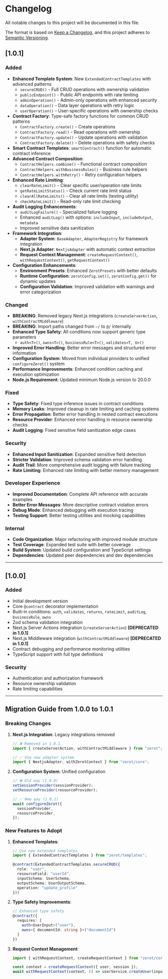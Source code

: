 # Changelog

All notable changes to this project will be documented in this file.

The format is based on [Keep a Changelog](https://keepachangelog.com/en/1.0.0/),
and this project adheres to [Semantic Versioning](https://semver.org/spec/v2.0.0.html).

## [1.0.1]

### Added

- **Enhanced Template System**: New `ExtendedContractTemplates` with advanced patterns
  - `secureCRUD()` - Full CRUD operations with ownership validation
  - `publicEndpoint()` - Public API endpoints with rate limiting
  - `adminOperation()` - Admin-only operations with enhanced security
  - `dataOperation()` - Data layer operations with retry logic
  - `userOperation()` - User-specific operations with ownership checks
- **Contract Factory**: Type-safe factory functions for common CRUD patterns
  - `ContractFactory.create()` - Create operations
  - `ContractFactory.read()` - Read operations with ownership
  - `ContractFactory.update()` - Update operations with validation
  - `ContractFactory.delete()` - Delete operations with safety checks
- **Smart Contract Templates**: `smartContract()` function for automatic contract inference
- **Advanced Contract Composition**:
  - `ContractHelpers.combine()` - Functional contract composition
  - `ContractHelpers.withBusinessRules()` - Business rule helpers
  - `ContractHelpers.withRetry()` - Retry configuration helpers
- **Enhanced Rate Limiting**:
  - `clearRateLimit()` - Clear specific user/operation rate limits
  - `getRateLimitStatus()` - Check current rate limit status
  - `clearAllRateLimits()` - Clear all rate limits (testing utility)
  - `checkRateLimit()` - Read-only rate limit checking
- **Audit Logging Enhancements**:
  - `auditLogFailure()` - Specialized failure logging
  - Enhanced `auditLog()` with options: `includeInput`, `includeOutput`, `metadata`
  - Improved sensitive data sanitization
- **Framework Integration**:
  - **Adapter System**: `BaseAdapter`, `AdapterRegistry` for framework integration
  - **Next.js Adapter**: `NextjsAdapter` with automatic context extraction
  - **Request Context Management**: `createRequestContext()`, `withRequestContext()`, `getRequestContext()`
- **Configuration Enhancements**:
  - **Environment Presets**: Enhanced `ZerotPresets` with better defaults
  - **Runtime Configuration**: `zerotConfig.set()`, `zerotConfig.get()` for dynamic updates
  - **Configuration Validation**: Improved validation with warnings and error categorization

### Changed

- **BREAKING**: Removed legacy Next.js integrations (`createServerAction`, `withContractMiddleware`)
- **BREAKING**: Import paths changed from `~/` to `@/` internally
- **Enhanced Type Safety**: All conditions now support generic type parameters
  - `auth<T>()`, `owns<T>()`, `businessRule<T>()`, `validates<T, U>()`
- **Improved Error Handling**: Better error messages and structured error information
- **Configuration System**: Moved from individual providers to unified `configureZerot()` system
- **Performance Improvements**: Enhanced condition caching and execution optimization
- **Node.js Requirement**: Updated minimum Node.js version to 20.0.0

### Fixed

- **Type Safety**: Fixed type inference issues in contract conditions
- **Memory Leaks**: Improved cleanup in rate limiting and caching systems
- **Error Propagation**: Better error handling in nested contract executions
- **Resource Provider**: Enhanced error handling in resource ownership checks
- **Audit Logging**: Fixed sensitive field sanitization edge cases

### Security

- **Enhanced Input Sanitization**: Expanded sensitive field detection
- **Stricter Validation**: Improved schema validation error handling
- **Audit Trail**: More comprehensive audit logging with failure tracking
- **Rate Limiting**: Enhanced rate limiting with better memory management

### Developer Experience

- **Improved Documentation**: Complete API reference with accurate examples
- **Better Error Messages**: More descriptive contract violation errors
- **Debug Mode**: Enhanced debugging with execution tracing
- **Testing Support**: Better testing utilities and mocking capabilities

### Internal

- **Code Organization**: Major refactoring with improved module structure
- **Test Coverage**: Expanded test suite with better coverage
- **Build System**: Updated build configuration and TypeScript settings
- **Dependencies**: Updated peer dependencies and dev dependencies

---

## [1.0.0]

### Added

- Initial development version
- Core `@contract` decorator implementation
- Built-in conditions: `auth`, `validates`, `returns`, `rateLimit`, `auditLog`, `businessRule`, `owns`
- Zod schema validation integration
- Next.js Server Actions integration (`createServerAction`) **[DEPRECATED in 1.0.1]**
- Next.js Middleware integration (`withContractMiddleware`) **[DEPRECATED in 1.0.1]**
- Contract debugging and performance monitoring utilities
- TypeScript support with full type definitions

### Security

- Authentication and authorization framework
- Resource ownership validation
- Rate limiting capabilities

---

## Migration Guide from 1.0.0 to 1.0.1

### Breaking Changes

1. **Next.js Integration**: Legacy integrations removed

   ```typescript
   // ❌ Removed in 1.0.1
   import { createServerAction, withContractMiddleware } from "zerot";

   // ✅ Use new adapter system
   import { NextjsAdapter, withZerotContext } from "zerot/core";
   ```

2. **Configuration System**: Unified configuration

   ```typescript
   // ❌ Old way (1.0.0)
   setSessionProvider(sessionProvider);
   setResourceProvider(resourceProvider);

   // ✅ New way (1.0.1)
   await configureZerot({
     sessionProvider,
     resourceProvider,
   });
   ```

### New Features to Adopt

1. **Enhanced Templates**:

   ```typescript
   // Use new extended templates
   import { ExtendedContractTemplates } from "zerot/templates";

   @contract(ExtendedContractTemplates.secureCRUD({
     role: "user",
     resourceField: "userId",
     inputSchema: UserSchema,
     outputSchema: UserOutputSchema,
     operation: "update_profile"
   }))
   ```

2. **Type Safety Improvements**:

   ```typescript
   // Enhanced type safety
   @contract({
     requires: [
       auth<UserInput>("user"),
       owns<{ documentId: string }>("documentId")
     ]
   })
   ```

3. **Request Context Management**:

   ```typescript
   import { withRequestContext, createRequestContext } from "zerot/core";

   const context = createRequestContext({ user, session });
   await withRequestContext(context, () => userService.createUser(input));
   ```
